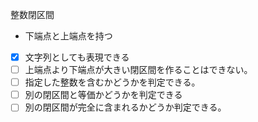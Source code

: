 整数閉区間
* 下端点と上端点を持つ
- [x] 文字列としても表現できる
- [ ] 上端点より下端点が大きい閉区間を作ることはできない。
- [ ] 指定した整数を含むかどうかを判定できる。
- [ ] 別の閉区間と等価かどうかを判定できる
- [ ] 別の閉区間が完全に含まれるかどうか判定できる。